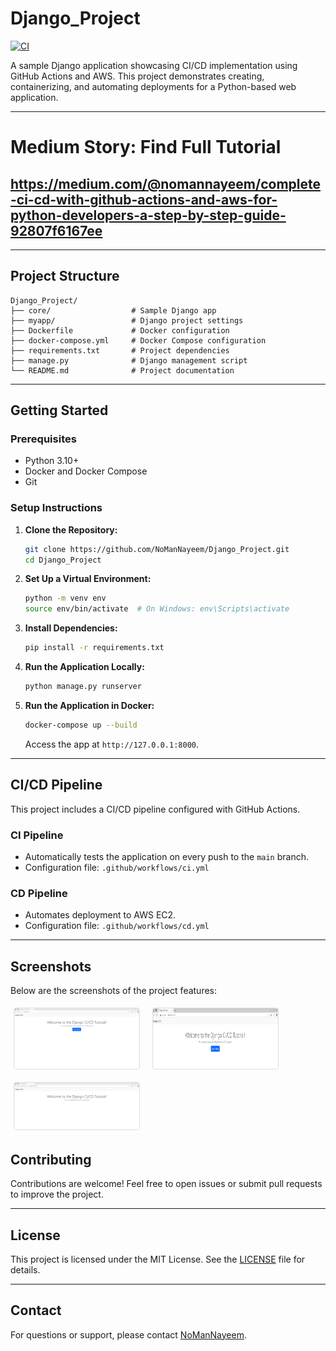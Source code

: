 # Django_Project

[![CI](https://github.com/NoManNayeem/Django_Project/actions/workflows/ci.yml/badge.svg)](https://github.com/NoManNayeem/Django_Project/actions/workflows/ci.yml)

A sample Django application showcasing CI/CD implementation using GitHub Actions and AWS. This project demonstrates creating, containerizing, and automating deployments for a Python-based web application.

---
# Medium Story: Find Full Tutorial
https://medium.com/@nomannayeem/complete-ci-cd-with-github-actions-and-aws-for-python-developers-a-step-by-step-guide-92807f6167ee
---

---

## **Project Structure**

```
Django_Project/
├── core/                  # Sample Django app
├── myapp/                 # Django project settings
├── Dockerfile             # Docker configuration
├── docker-compose.yml     # Docker Compose configuration
├── requirements.txt       # Project dependencies
├── manage.py              # Django management script
└── README.md              # Project documentation
```

---

## **Getting Started**

### **Prerequisites**
- Python 3.10+
- Docker and Docker Compose
- Git

### **Setup Instructions**

1. **Clone the Repository:**
   ```bash
   git clone https://github.com/NoManNayeem/Django_Project.git
   cd Django_Project
   ```

2. **Set Up a Virtual Environment:**
   ```bash
   python -m venv env
   source env/bin/activate  # On Windows: env\Scripts\activate
   ```

3. **Install Dependencies:**
   ```bash
   pip install -r requirements.txt
   ```

4. **Run the Application Locally:**
   ```bash
   python manage.py runserver
   ```

5. **Run the Application in Docker:**
   ```bash
   docker-compose up --build
   ```

   Access the app at `http://127.0.0.1:8000`.

---

## **CI/CD Pipeline**

This project includes a CI/CD pipeline configured with GitHub Actions.

### **CI Pipeline**
- Automatically tests the application on every push to the `main` branch.
- Configuration file: `.github/workflows/ci.yml`

### **CD Pipeline**
- Automates deployment to AWS EC2.
- Configuration file: `.github/workflows/cd.yml`

---

## Screenshots

Below are the screenshots of the project features:

<div style="display: flex; flex-wrap: wrap; gap: 10px;">
  <!-- Adjust the file names to match the actual PNG files in the ./screenshots directory -->
  <img src="./screenshots/Django_8000.png" alt="Screenshot 1" style="width: 30%; min-width: 200px; margin: 5px; border: 1px solid #ddd; border-radius: 4px;"/>
  <img src="./screenshots/Django_From_AWS.png" alt="Screenshot 2" style="width: 30%; min-width: 200px; margin: 5px; border: 1px solid #ddd; border-radius: 4px;"/>
  <img src="./screenshots/Django_From_AWS_After_Update.png" alt="Screenshot 3" style="width: 30%; min-width: 200px; margin: 5px; border: 1px solid #ddd; border-radius: 4px;"/>
  <!-- Add more <img> elements as needed -->
</div>

## **Contributing**

Contributions are welcome! Feel free to open issues or submit pull requests to improve the project.

---

## **License**

This project is licensed under the MIT License. See the [LICENSE](LICENSE) file for details.

---

## **Contact**

For questions or support, please contact [NoManNayeem](https://github.com/NoManNayeem).
